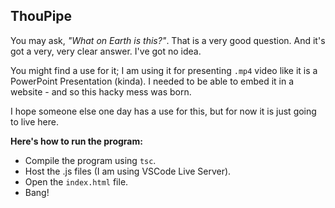 ## ThouPipe
You may ask, *"What on Earth is this?"*. That is a very good question. And it's got a very, very clear answer. I've got no idea.

You might find a use for it; I am using it for presenting `.mp4` video like it is a PowerPoint Presentation (kinda). I needed to be able to embed it in a website - and so this hacky mess was born.

I hope someone else one day has a use for this, but for now it is just going to live here.

**Here's how to run the program:**

 - Compile the program using `tsc`.
 - Host the .js files (I am using VSCode Live Server).
 - Open the `index.html` file.
 - Bang!
